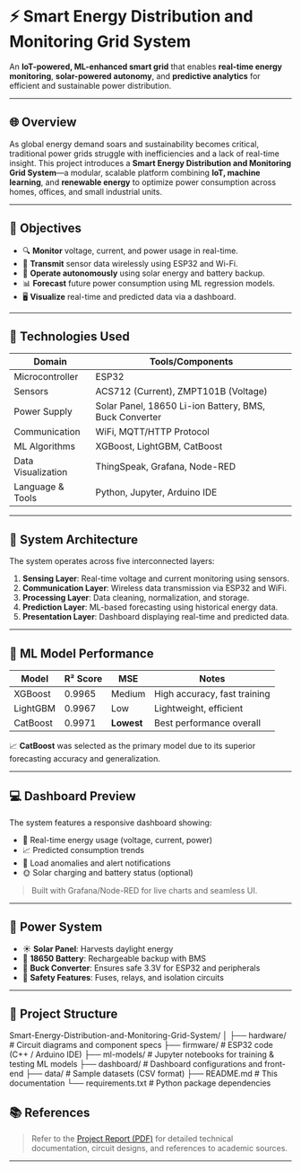 # ⚡ Smart Energy Distribution and Monitoring Grid System

An **IoT-powered, ML-enhanced smart grid** that enables **real-time energy monitoring**, **solar-powered autonomy**, and **predictive analytics** for efficient and sustainable power distribution.

---

## 🌐 Overview

As global energy demand soars and sustainability becomes critical, traditional power grids struggle with inefficiencies and a lack of real-time insight. This project introduces a **Smart Energy Distribution and Monitoring Grid System**—a modular, scalable platform combining **IoT, machine learning**, and **renewable energy** to optimize power consumption across homes, offices, and small industrial units.

---

## 🎯 Objectives

- 🔍 **Monitor** voltage, current, and power usage in real-time.
- 📡 **Transmit** sensor data wirelessly using ESP32 and Wi-Fi.
- 🔋 **Operate autonomously** using solar energy and battery backup.
- 📊 **Forecast** future power consumption using ML regression models.
- 🖥️ **Visualize** real-time and predicted data via a dashboard.

---

## 🧰 Technologies Used

| Domain              | Tools/Components                                 |
|---------------------|--------------------------------------------------|
| Microcontroller     | ESP32                                            |
| Sensors             | ACS712 (Current), ZMPT101B (Voltage)            |
| Power Supply        | Solar Panel, 18650 Li-ion Battery, BMS, Buck Converter |
| Communication       | WiFi, MQTT/HTTP Protocol                        |
| ML Algorithms       | XGBoost, LightGBM, CatBoost                     |
| Data Visualization  | ThingSpeak, Grafana, Node-RED                   |
| Language & Tools    | Python, Jupyter, Arduino IDE                    |

---

## 📐 System Architecture

The system operates across five interconnected layers:

1. **Sensing Layer**: Real-time voltage and current monitoring using sensors.
2. **Communication Layer**: Wireless data transmission via ESP32 and WiFi.
3. **Processing Layer**: Data cleaning, normalization, and storage.
4. **Prediction Layer**: ML-based forecasting using historical energy data.
5. **Presentation Layer**: Dashboard displaying real-time and predicted data.

---

## 🧪 ML Model Performance

| Model     | R² Score | MSE            | Notes                        |
|-----------|----------|----------------|------------------------------|
| XGBoost   | 0.9965   | Medium         | High accuracy, fast training |
| LightGBM  | 0.9967   | Low            | Lightweight, efficient       |
| CatBoost  | 0.9971   | **Lowest**     | Best performance overall     |

📈 **CatBoost** was selected as the primary model due to its superior forecasting accuracy and generalization.

---

## 💻 Dashboard Preview

The system features a responsive dashboard showing:

- 🔌 Real-time energy usage (voltage, current, power)
- 📈 Predicted consumption trends
- 🚨 Load anomalies and alert notifications
- 🌞 Solar charging and battery status (optional)

> Built with Grafana/Node-RED for live charts and seamless UI.

---

## 🔋 Power System

- ☀️ **Solar Panel**: Harvests daylight energy
- 🔋 **18650 Battery**: Rechargeable backup with BMS
- 🔌 **Buck Converter**: Ensures safe 3.3V for ESP32 and peripherals
- 🧯 **Safety Features**: Fuses, relays, and isolation circuits

---

## 📁 Project Structure

 Smart-Energy-Distribution-and-Monitoring-Grid-System/
│
├── hardware/ # Circuit diagrams and component specs
├── firmware/ # ESP32 code (C++ / Arduino IDE)
├── ml-models/ # Jupyter notebooks for training & testing ML models
├── dashboard/ # Dashboard configurations and front-end
├── data/ # Sample datasets (CSV format)
├── README.md # This documentation
└── requirements.txt # Python package dependencies
## 📚 References

> Refer to the [Project Report (PDF)](https://github.com/BSRohit20/Smart-Energy-Distribution-and-Monitoring-Grid-System/blob/main/Smart%20Energy%20Distribution%20and%20Monitoring%20Grid%20System/Smart%20Energy%20Distribution%20and%20Monitoring%20Grid%20System.pdf) for detailed technical documentation, circuit designs, and references to academic sources.

---
